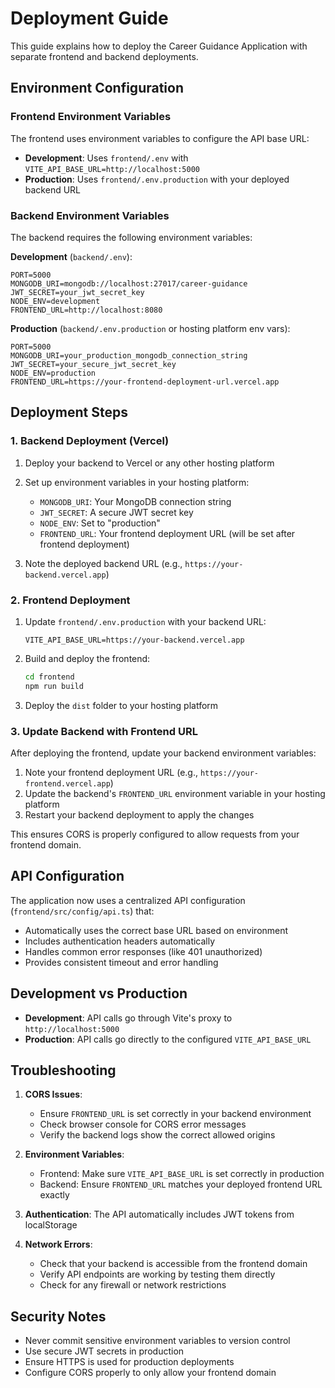 # Deployment Guide

This guide explains how to deploy the Career Guidance Application with separate frontend and backend deployments.

## Environment Configuration

### Frontend Environment Variables

The frontend uses environment variables to configure the API base URL:

- **Development**: Uses `frontend/.env` with `VITE_API_BASE_URL=http://localhost:5000`
- **Production**: Uses `frontend/.env.production` with your deployed backend URL

### Backend Environment Variables

The backend requires the following environment variables:

**Development** (`backend/.env`):

```
PORT=5000
MONGODB_URI=mongodb://localhost:27017/career-guidance
JWT_SECRET=your_jwt_secret_key
NODE_ENV=development
FRONTEND_URL=http://localhost:8080
```

**Production** (`backend/.env.production` or hosting platform env vars):

```
PORT=5000
MONGODB_URI=your_production_mongodb_connection_string
JWT_SECRET=your_secure_jwt_secret_key
NODE_ENV=production
FRONTEND_URL=https://your-frontend-deployment-url.vercel.app
```

## Deployment Steps

### 1. Backend Deployment (Vercel)

1. Deploy your backend to Vercel or any other hosting platform
2. Set up environment variables in your hosting platform:

   - `MONGODB_URI`: Your MongoDB connection string
   - `JWT_SECRET`: A secure JWT secret key
   - `NODE_ENV`: Set to "production"
   - `FRONTEND_URL`: Your frontend deployment URL (will be set after frontend deployment)

3. Note the deployed backend URL (e.g., `https://your-backend.vercel.app`)

### 2. Frontend Deployment

1. Update `frontend/.env.production` with your backend URL:

   ```
   VITE_API_BASE_URL=https://your-backend.vercel.app
   ```

2. Build and deploy the frontend:

   ```bash
   cd frontend
   npm run build
   ```

3. Deploy the `dist` folder to your hosting platform

### 3. Update Backend with Frontend URL

After deploying the frontend, update your backend environment variables:

1. Note your frontend deployment URL (e.g., `https://your-frontend.vercel.app`)
2. Update the backend's `FRONTEND_URL` environment variable in your hosting platform
3. Restart your backend deployment to apply the changes

This ensures CORS is properly configured to allow requests from your frontend domain.

## API Configuration

The application now uses a centralized API configuration (`frontend/src/config/api.ts`) that:

- Automatically uses the correct base URL based on environment
- Includes authentication headers automatically
- Handles common error responses (like 401 unauthorized)
- Provides consistent timeout and error handling

## Development vs Production

- **Development**: API calls go through Vite's proxy to `http://localhost:5000`
- **Production**: API calls go directly to the configured `VITE_API_BASE_URL`

## Troubleshooting

1. **CORS Issues**:
   - Ensure `FRONTEND_URL` is set correctly in your backend environment
   - Check browser console for CORS error messages
   - Verify the backend logs show the correct allowed origins
2. **Environment Variables**:
   - Frontend: Make sure `VITE_API_BASE_URL` is set correctly in production
   - Backend: Ensure `FRONTEND_URL` matches your deployed frontend URL exactly
3. **Authentication**: The API automatically includes JWT tokens from localStorage

4. **Network Errors**:
   - Check that your backend is accessible from the frontend domain
   - Verify API endpoints are working by testing them directly
   - Check for any firewall or network restrictions

## Security Notes

- Never commit sensitive environment variables to version control
- Use secure JWT secrets in production
- Ensure HTTPS is used for production deployments
- Configure CORS properly to only allow your frontend domain
